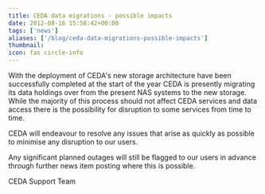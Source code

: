 ```yaml
---
title: CEDA data migrations - possible impacts
date: 2012-08-16 15:58:42+00:00
tags: ['news']
aliases: ['/blog/ceda-data-migrations-possible-impacts']
thumbnail: 
icon: fas circle-info
---
```

With the deployment of CEDA's new storage architecture have been successfully completed at the start of the year CEDA is presently migrating its data holdings over from the present NAS systems to the new storage. While the majority of this process should not affect CEDA services and data access there is the possibility for disruption to some services from time to time.


CEDA will endeavour to resolve any issues that arise as quickly as possible to minimise any disruption to our users.


Any significant planned outages will still be flagged to our users in advance through further news item posting where this is possible.


CEDA Support Team

